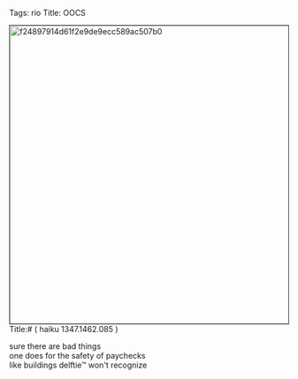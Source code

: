 Tags: rio
Title: OOCS
  
<p><img src="https://objects.hbvu.su/blotpix/2013/02/06.jpeg" width=540 height=540 alt="f24897914d61f2e9de9ecc589ac507b0" border=1>
Title:# ( haiku 1347.1462.085  )  
  
sure there are bad things  
one does for the safety of paychecks  
like buildings delftie™ won't recognize  
